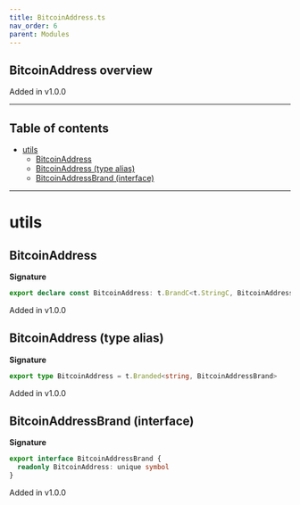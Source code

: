 ```yaml
---
title: BitcoinAddress.ts
nav_order: 6
parent: Modules
---
```


## BitcoinAddress overview

Added in v1.0.0

---

<h2 class="text-delta">Table of contents</h2>

- [utils](#utils)
  - [BitcoinAddress](#bitcoinaddress)
  - [BitcoinAddress (type alias)](#bitcoinaddress-type-alias)
  - [BitcoinAddressBrand (interface)](#bitcoinaddressbrand-interface)

---

# utils

## BitcoinAddress

**Signature**

```ts
export declare const BitcoinAddress: t.BrandC<t.StringC, BitcoinAddressBrand>
```

Added in v1.0.0

## BitcoinAddress (type alias)

**Signature**

```ts
export type BitcoinAddress = t.Branded<string, BitcoinAddressBrand>
```

Added in v1.0.0

## BitcoinAddressBrand (interface)

**Signature**

```ts
export interface BitcoinAddressBrand {
  readonly BitcoinAddress: unique symbol
}
```

Added in v1.0.0
